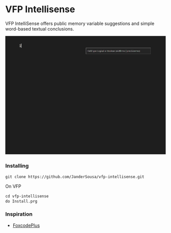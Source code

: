 # VFP Intellisense

VFP IntelliSense offers public memory variable suggestions and simple word-based textual conclusions.

![Suggestions](https://github.com/JanderSousa/vfp-intellisense/blob/master/demo/Suggestions.gif)

### Installing

```
git clone https://github.com/JanderSousa/vfp-intellisense.git
```

On VFP

```
cd vfp-intellisense
do Install.prg
```

### Inspiration

- [FoxcodePlus](https://github.com/VFPX/FoxcodePlus)
